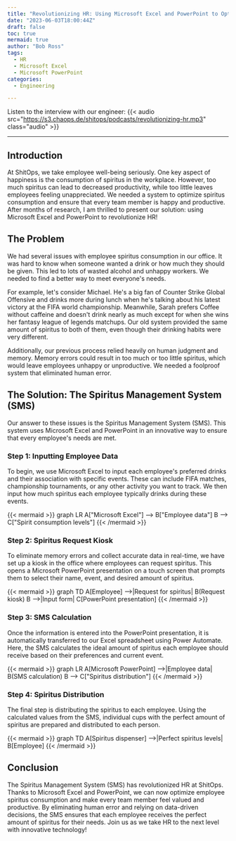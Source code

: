 ```yaml
---
title: "Revolutionizing HR: Using Microsoft Excel and PowerPoint to Optimize Employee Spiritus Consumption"
date: "2023-06-03T18:00:44Z"
draft: false
toc: true
mermaid: true
author: "Bob Ross"
tags:
  - HR
  - Microsoft Excel
  - Microsoft PowerPoint
categories:
  - Engineering

---
```


Listen to the interview with our engineer: {{< audio src="https://s3.chaops.de/shitops/podcasts/revolutionizing-hr.mp3" class="audio" >}}

---

## Introduction

At ShitOps, we take employee well-being seriously. One key aspect of happiness is the consumption of spiritus in the workplace. However, too much spiritus can lead to decreased productivity, while too little leaves employees feeling unappreciated. We needed a system to optimize spiritus consumption and ensure that every team member is happy and productive. After months of research, I am thrilled to present our solution: using Microsoft Excel and PowerPoint to revolutionize HR!

## The Problem

We had several issues with employee spiritus consumption in our office. It was hard to know when someone wanted a drink or how much they should be given. This led to lots of wasted alcohol and unhappy workers. We needed to find a better way to meet everyone's needs.

For example, let's consider Michael. He's a big fan of Counter Strike Global Offensive and drinks more during lunch when he's talking about his latest victory at the FIFA world championship. Meanwhile, Sarah prefers Coffee without caffeine and doesn't drink nearly as much except for when she wins her fantasy league of legends matchups. Our old system provided the same amount of spiritus to both of them, even though their drinking habits were very different.

Additionally, our previous process relied heavily on human judgment and memory. Memory errors could result in too much or too little spiritus, which would leave employees unhappy or unproductive. We needed a foolproof system that eliminated human error.

## The Solution: The Spiritus Management System (SMS)

Our answer to these issues is the Spiritus Management System (SMS). This system uses Microsoft Excel and PowerPoint in an innovative way to ensure that every employee's needs are met.

### Step 1: Inputting Employee Data

To begin, we use Microsoft Excel to input each employee's preferred drinks and their association with specific events. These can include FIFA matches, championship tournaments, or any other activity you want to track. We then input how much spiritus each employee typically drinks during these events.

{{< mermaid >}}
graph LR
A["Microsoft Excel"] --> B["Employee data"]
B --> C["Spirit consumption levels"]
{{< /mermaid >}}

### Step 2: Spiritus Request Kiosk

To eliminate memory errors and collect accurate data in real-time, we have set up a kiosk in the office where employees can request spiritus. This opens a Microsoft PowerPoint presentation on a touch screen that prompts them to select their name, event, and desired amount of spiritus.

{{< mermaid >}}
graph TD
A[Employee] -->|Request for spiritus| B(Request kiosk)
B -->|Input form| C[PowerPoint presentation]
{{< /mermaid >}}

### Step 3: SMS Calculation

Once the information is entered into the PowerPoint presentation, it is automatically transferred to our Excel spreadsheet using Power Automate. Here, the SMS calculates the ideal amount of spiritus each employee should receive based on their preferences and current event.

{{< mermaid >}}
graph LR
A[Microsoft PowerPoint] -->|Employee data| B(SMS calculation)
B --> C["Spiritus distribution"]
{{< /mermaid >}}

### Step 4: Spiritus Distribution

The final step is distributing the spiritus to each employee. Using the calculated values from the SMS, individual cups with the perfect amount of spiritus are prepared and distributed to each person.

{{< mermaid >}}
graph TD
A[Spiritus dispenser] -->|Perfect spiritus levels| B[Employee]
{{< /mermaid >}}

## Conclusion

The Spiritus Management System (SMS) has revolutionized HR at ShitOps. Thanks to Microsoft Excel and PowerPoint, we can now optimize employee spiritus consumption and make every team member feel valued and productive. By eliminating human error and relying on data-driven decisions, the SMS ensures that each employee receives the perfect amount of spiritus for their needs. Join us as we take HR to the next level with innovative technology!
